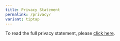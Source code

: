 ```yaml
---
title: Privacy Statement
permalink: /privacy/
variant: tiptap
---
```

<p>To read the full privacy statement, please <a href="https://www.singpass.gov.sg/home/ui/privacy-statement" rel="noopener noreferrer nofollow" target="_blank">click here</a>.</p>
<p></p>
